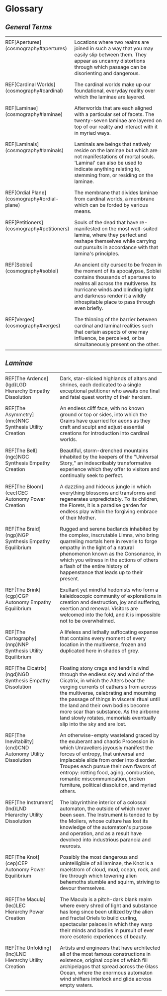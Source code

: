 # Glossary

<style>
	table {
		border-collapse: collapse;
	}
		td {
			padding: 0.5rem 0;
			vertical-align: top;
		}
		td:first-child {
			width:  160px;
			padding-right: 1rem;
			/*font-weight: bold;*/
		}
	    table .glyph {
	    	display: block;
	    	margin-top: -0.25rem;
	    }
	    @media only screen and (max-width: 767px) {
	    	tr {
	    		display: table;
	    		width: 100%;
	    		margin-bottom: 1rem;
	    	}
	    	td {
	    		display: table-row;
	    	}
		    table .glyph {
		    	display: inline-block;
		    	float: right;
		    	line-height: 1;
		    	margin: 0 0 0.5rem;
		    }
	    }

    .tooltip {
    	display: none !important;
    }
    .glossary-glyph.tooltip {
    	display: block !important;
    }
</style>

<!-- START -->

## <dfn no-index>General Terms</dfn>

<table>
    <tr><td>REF[Apertures](cosmography#apertures)</td><td>Locations where two realms are joined in such a way that you may easily slip between them. They appear as uncanny distortions through which passage can be disorienting and dangerous.</td></tr>
    <tr><td>REF[Cardinal Worlds](cosmography#cardinal)</td><td>The cardinal worlds make up our foundational, everyday reality over which the laminae are layered.</td></tr>
    <tr><td>REF[Laminae](cosmography#laminae)</td><td>Afterworlds that are each aligned with a particular set of facets. The twenty-seven laminae are layered on top of our reality and interact with it in myriad ways.</td></tr>
    <tr><td>REF[Laminals](cosmography#laminals)</td><td>Laminals are beings that natively reside on the laminae but which are not manifestations of mortal souls. 'Laminal' can also be used to indicate anything relating to, stemming from, or residing on the laminae.</td></tr>
    <tr><td>REF[Ordial Plane](cosmography#ordial-plane)</td><td>The membrane that divides laminae from cardinal worlds, a membrane which can be forded by various means.</td></tr>
    <tr><td>REF[Petitioners](cosmography#petitioners)</td><td>Souls of the dead that have re-manifested on the most well-suited lamina, where they perfect and reshape themselves while carrying out pursuits in accordance with that lamina's principles.</td></tr>
    <tr><td>REF[Soblei](cosmography#soblei)</td><td>An ancient city cursed to be frozen in the moment of its apocalypse, Soblei contains thousands of apertures to realms all across the multiverse. Its hurricane winds and blinding light and darkness render it a wildly inhospitable place to pass through even briefly.</td></tr>
    <tr><td>REF[Verges](cosmography#verges)</td><td>The thinning of the barrier between cardinal and laminal realities such that certain aspects of one may influence, be perceived, or be simultaneously present on the other.</td></tr>
</table>

## <dfn no-index>Laminae</dfn>

<table>
    <tr><td><div class="tooltip-wrap"><span class="tooltip-anchor">REF[The Ardence](lgd)LGD</span><span class="glossary-glyph tooltip">Hierarchy Empathy Dissolution</span></div></td><td>Dark, star-slicked highlands of altars and shrines, each dedicated to a single exceptional petitioner who awaits one final and fatal quest worthy of their heroism.</td></tr>
    <tr><td><div class="tooltip-wrap"><span class="tooltip-anchor">REF[The Asymmetry](nnc)NNC</span><span class="glossary-glyph tooltip">Synthesis Utility Creation</span></div></td><td>An endless cliff face, with no known ground or top or sides, into which the Grains have quarried for aeons as they craft and sculpt and adjust essential creations for introduction into cardinal worlds.</td></tr>
    <tr><td><div class="tooltip-wrap"><span class="tooltip-anchor">REF[The Bell](ngc)NGC</span><span class="glossary-glyph tooltip">Synthesis Empathy Creation</span></div></td><td>Beautiful, storm-drenched mountains inhabited by the keepers of the "Universal Story," an indescribably transformative experience which they offer to visitors and continually seek to perfect.</td></tr>
    <tr><td><div class="tooltip-wrap"><span class="tooltip-anchor">REF[The Bloom](cec)CEC</span><span class="glossary-glyph tooltip">Autonomy Power Creation</span></div></td><td>A dazzling and hideous jungle in which everything blossoms and transforms and regenerates unpredictably. To its children, the Florets, it is a paradise garden for endless play within the forgiving embrace of their Mother.</td></tr>
    <tr><td><div class="tooltip-wrap"><span class="tooltip-anchor">REF[The Braid](ngp)NGP</span><span class="glossary-glyph tooltip">Synthesis Empathy Equilibrium</span></div></td><td>Rugged and serene badlands inhabited by the complex, inscrutable Limns, who bring quarreling mortals here in reverie to forge empathy in the light of a natural phenomenon known as the Consonance, in which you witness in the actions of others a flash of the entire history of happenstance that leads up to their present.</td></tr>
    <tr><td><div class="tooltip-wrap"><span class="tooltip-anchor">REF[The Brink](cgp)CGP</span><span class="glossary-glyph tooltip">Autonomy Empathy Equilibrium</span></div></td><td>Exultant yet mindful hedonists who form a kaleidoscopic community of explorations in creation and destruction, joy and suffering, exertion and renewal. Visitors are welcomed into the fold, and it is impossible not to be overwhelmed.</td></tr>
    <tr><td><div class="tooltip-wrap"><span class="tooltip-anchor">REF[The Cartography](nnp)NNP</span><span class="glossary-glyph tooltip">Synthesis Utility Equilibrium</span></div></td><td>A lifeless and lethally suffocating expanse that contains every moment of every location in the multiverse, frozen and duplicated here in shades of grey.</td></tr>
    <tr><td><div class="tooltip-wrap"><span class="tooltip-anchor">REF[The Cicatrix](ngd)NGD</span><span class="glossary-glyph tooltip">Synthesis Empathy Dissolution</span></div></td><td>Floating stony crags and tendrils wind through the endless sky and wind of the Cicatrix, in which the Alters bear the verging currents of catharsis from across the multiverse, celebrating and mourning the passage of things in visceral ritual until the land and their own bodies become more scar than substance. As the airborne land slowly rotates, memorials eventually slip into the sky and are lost.</td></tr>
    <tr><td><div class="tooltip-wrap"><span class="tooltip-anchor">REF[The Inevitability](cnd)CND</span><span class="glossary-glyph tooltip">Autonomy Utility Dissolution</span></div></td><td>An otherwise-empty wasteland graced by the exuberant and chaotic Procession in which Unravellers joyously manifest the forces of entropy, that universal and implacable slide from order into disorder. Troupes each pursue their own flavors of entropy: rotting food, aging, combustion, romantic miscommunication, broken furniture, political dissolution, and myriad others.</td></tr>
    <tr><td><div class="tooltip-wrap"><span class="tooltip-anchor">REF[The Instrument](lnd)LND</span><span class="glossary-glyph tooltip">Hierarchy Utility Dissolution</span></div></td><td>The labyrinthine interior of a colossal automaton, the outside of which never been seen. The Instrument is tended to by the Moilers, whose culture has lost its knowledge of the automaton's purpose and operation, and as a result have devolved into industrious paranoia and neurosis.</td></tr>
    <tr><td><div class="tooltip-wrap"><span class="tooltip-anchor">REF[The Knot](cep)CEP</span><span class="glossary-glyph tooltip">Autonomy Power Equilibrium</span></div></td><td>Possibly the most dangerous and unintelligible of all laminae, the Knot is a maelstrom of cloud, mud, ocean, rock, and fire through which towering alien behemoths stumble and squirm, striving to devour themselves.</td></tr>
    <tr><td><div class="tooltip-wrap"><span class="tooltip-anchor">REF[The Macula](lec)LEC</span><span class="glossary-glyph tooltip">Hierarchy Power Creation</span></div></td><td>The Macula is a pitch-dark blank realm where every shred of light and substance has long since been utilized by the alien and fractal Oriels to build curling, spectacular palaces in which they warp their minds and bodies in pursuit of ever more esoteric experiences of beauty.</td></tr>
    <tr><td><div class="tooltip-wrap"><span class="tooltip-anchor">REF[The Unfolding](lnc)LNC</span><span class="glossary-glyph tooltip">Hierarchy Utility Creation</span></div></td><td>Artists and engineers that have architected all of the most famous constructions in existence, original copies of which fill archipelagos that spread across the Glass Ocean, where the enormous automaton wind shifters interlock and glide across empty waters.</td></tr>
</table>
